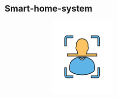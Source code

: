 # Smart-home-system
<p align="center"><img src="https://github.com/KerolosMelad/Smart-home-system/blob/main/logo.png" width="200" height="240"></p>
